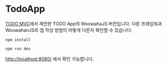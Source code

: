 # TodoApp

[TODO MVC](http://todomvc.com)에서 제안한 TODO App의 WoowahaJS 버전입니다.
다른 프레임웍과 WoowahanJS의 앱 작성 방법이 어떻게 다른지 확인할 수 있습니다.

```
npm install

npm run dev
```

[http://localhost:8080/](http://localhost:8080/) 에서 확인 가능합니다.
